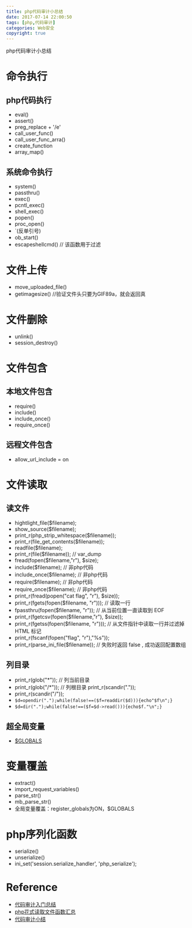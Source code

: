 ```yaml
---
title: php代码审计小总结
date: 2017-07-14 22:00:50
tags: [php,代码审计]
categories: Web安全
copyright: true
---
```

php代码审计小总结
<!-- more -->
# 命令执行
## php代码执行
+ eval()
+ assert()
+ preg_replace + '/e'
+ call_user_func()
+ call_user_func_arra()
+ create_function
+ array_map()

## 系统命令执行
+ system()
+ passthru()
+ exec()
+ pcntl_exec()
+ shell_exec()
+ popen()
+ proc_open()
+ \`(反单引号)
+ ob_start()
+ escapeshellcmd() // 该函数用于过滤

# 文件上传
+ move_uploaded_file()
+ getimagesize() //验证文件头只要为GIF89a，就会返回真

# 文件删除
+ unlink()
+ session_destroy()

# 文件包含
## 本地文件包含
+ require()
+ include()
+ include_once()
+ require_once()

## 远程文件包含
+ allow_url_include = on

# 文件读取

## 读文件

+ hightlight_file($filename);
+ show_source($filename);
+ print_r(php_strip_whitespace($filename));
+ print_r(file_get_contents($filename));
+ readfile($filename);
+ print_r(file($filename)); // var_dump
+ fread(fopen($filename,"r"), $size);
+ include($filename); // 非php代码
+ include_once($filename); // 非php代码
+ require($filename); // 非php代码
+ require_once($filename); // 非php代码
+ print_r(fread(popen("cat flag", "r"), $size));
+ print_r(fgets(fopen($filename, "r"))); // 读取一行
+ fpassthru(fopen($filename, "r")); // 从当前位置一直读取到 EOF
+ print_r(fgetcsv(fopen($filename,"r"), $size));
+ print_r(fgetss(fopen($filename, "r"))); // 从文件指针中读取一行并过滤掉 HTML 标记
+ print_r(fscanf(fopen("flag", "r"),"%s"));
+ print_r(parse_ini_file($filename)); // 失败时返回 false , 成功返回配置数组


## 列目录
+ print_r(glob("*")); // 列当前目录
+ print_r(glob("/*")); // 列根目录 print_r(scandir("."));
+ print_r(scandir("/"));
+ `$d=opendir(".");while(false!==($f=readdir($d))){echo"$f\n";}`
+ `$d=dir(".");while(false!==($f=$d->read())){echo$f."\n";}`


## 超全局变量
+ [$GLOBALS](http://php.net/manual/zh/language.variables.superglobals.php)

# 变量覆盖
+ extract()
+ import_request_variables()
+ parse_str()
+ mb_parse_str()
+ 全局变量覆盖：register_globals为ON，$GLOBALS


# php序列化函数
+ serialize()
+ unserialize()
+ ini_set('session.serialize_handler', 'php_serialize');


# Reference
+ [代码审计入门总结](http://blog.neargle.com/SecNewsBak/drops/%E4%BB%A3%E7%A0%81%E5%AE%A1%E8%AE%A1%E5%85%A5%E9%97%A8%E6%80%BB%E7%BB%93.html)
+ [php花式读取文件函数汇总](http://www.jianshu.com/p/33bc37ef72cc)
+ [代码审计小结](https://chybeta.github.io/2017/07/14/php%E4%BB%A3%E7%A0%81%E5%AE%A1%E8%AE%A1%E5%B0%8F%E6%80%BB%E7%BB%93/)
